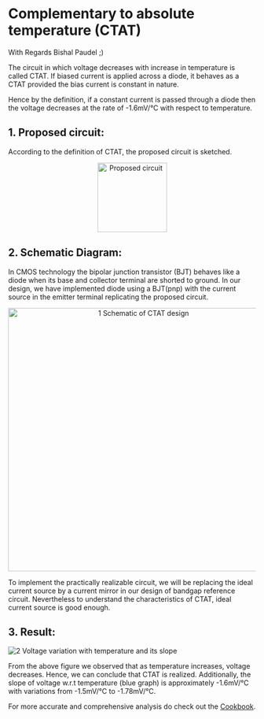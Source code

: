 # Complementary to absolute temperature (CTAT) 

With Regards Bishal Paudel ;)

The circuit in which voltage decreases with increase in temperature is called CTAT.
If biased current is applied across a diode, it behaves as a CTAT provided the bias current is constant in nature.

Hence by the definition, if a constant current is passed through a diode then the voltage decreases at the rate of -1.6mV/°C with respect to temperature.


## 1. Proposed circuit:
According to the definition of CTAT, the proposed circuit is sketched.

<p align="center">
  <img width="141" alt="Proposed circuit" src="https://user-images.githubusercontent.com/62088646/213097119-124365a3-c6f3-4e97-b373-a6316f686187.png">
</p>


## 2. Schematic Diagram:
In CMOS technology the bipolar junction transistor (BJT) behaves like a diode when its base and collector terminal are shorted to ground. In our design, we have implemented diode using a BJT(pnp) with the current source in the emitter terminal replicating the proposed circuit.  

<p align="center">
  <img width="535" alt="1 Schematic of CTAT design" src="https://user-images.githubusercontent.com/62088646/213097269-8bc3499e-6954-4ad6-81cf-296264dafb8a.png">
</p>

To implement the practically realizable circuit, we will be replacing the ideal current source by a current mirror in our design of bandgap reference circuit. Nevertheless to understand the characteristics of CTAT, ideal current source is good enough.

## 3. Result:

![2 Voltage variation with temperature and its slope](https://user-images.githubusercontent.com/62088646/213100901-e2f76862-e5b8-44be-aeaa-6d77960a5d9f.jpg)

From the above figure we observed that as temperature increases, voltage decreases. Hence, we can conclude that CTAT is realized. Additionally, the slope of voltage w.r.t temperature (blue graph) is approximately -1.6mV/°C with variations from -1.5mV/°C to -1.78mV/°C.

For more accurate and comprehensive analysis do check out the [Cookbook](https://github.com/Bishal1022/Analog-IC-Design/blob/main/3.Power_management_designs/1.Band_Gap_Reference/Cook-book_of_Bandgap_voltage_reference.pdf).


